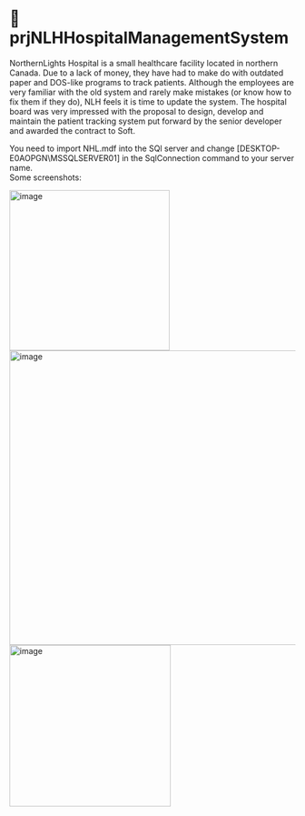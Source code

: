 # 💫prjNLHHospitalManagementSystem

NorthernLights Hospital is a small healthcare facility located in northern Canada. Due to a lack of money, they have had to make do with outdated paper and DOS-like programs to
track patients. Although the employees are very familiar with the old system and rarely make mistakes (or know how to fix them if they do), NLH feels it is time to update the
system. The hospital board was very impressed with the proposal to design, develop and maintain the patient tracking system put forward by the senior developer and awarded the
contract to Soft.

You need to import NHL.mdf into the SQl server and change [DESKTOP-E0AOPGN\MSSQLSERVER01] in the SqlConnection command to your server name. <br>
Some screenshots:

<img width="282" alt="image" src="https://github.com/ndhnhan82/prjNLHHospitalManagementSystem/assets/112558244/6d7633e0-9bb9-4b2c-8fc8-6e31997718c7">
 <br>
 <img width="518" alt="image" src="https://github.com/ndhnhan82/prjNLHHospitalManagementSystem/assets/112558244/caeb6b34-32ee-4835-b4e0-ace1095ae85c">
 <br>
 <img width="284" alt="image" src="https://github.com/ndhnhan82/prjNLHHospitalManagementSystem/assets/112558244/65aa85e9-c7e6-48f8-b48a-be7b90f4c734">

